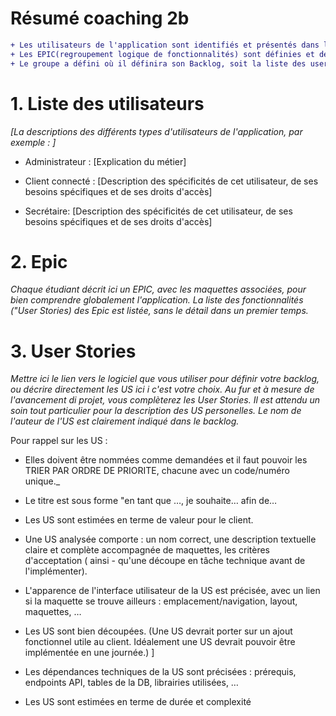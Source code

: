 # Résumé coaching 2b 
```diff
+ Les utilisateurs de l'application sont identifiés et présentés dans le Wiki dans le backlog, éventuellement en utilisant des personas. 
+ Les EPIC(regroupement logique de fonctionnalités) sont définies et décrites pour le projet, un EPIC par étudiant. Les User stories des EPIC sont listées (pas encore le détail). Les EPICS s'accompagnent de maquettes pour comprendre l'application visée.
+ Le groupe a défini où il définira son Backlog, soit la liste des user stories. Si c'est en dehors du wiki, il met un lien.
```

# 1. Liste des utilisateurs

_[La descriptions des différents types d'utilisateurs de l'application, par exemple :
]_
* Administrateur : [Explication du métier]

* Client connecté : [Description des spécificités de cet utilisateur, de ses besoins spécifiques et de ses droits d'accès]

* Secrétaire: [Description des spécificités de cet utilisateur, de ses besoins spécifiques et de ses droits d'accès]

# 2. Epic

_Chaque étudiant décrit ici un EPIC, avec les maquettes associées, pour bien comprendre globalement l'application. La liste des fonctionnalités ("User Stories) des Epic est listée, sans le détail dans un premier temps._

# 3. User Stories

_Mettre ici le lien vers le logiciel que vous utiliser pour définir votre backlog, ou décrire directement les US ici i c'est votre choix._
_Au fur et à mesure de l'avancement di projet, vous complèterez les User Stories. Il est attendu un soin tout particulier pour la description des US personelles. Le nom de l'auteur de l'US est clairement indiqué dans le backlog._

Pour rappel sur les US :
- Elles doivent être nommées comme demandées et il faut pouvoir les TRIER PAR ORDRE DE PRIORITE, chacune avec un code/numéro unique._
- Le titre est sous forme "en tant que …, je souhaite… afin de…
- Les US sont estimées en terme de valeur pour le client.
- Une US analysée comporte : un nom correct, une description textuelle claire et complète accompagnée de maquettes, les critères d'acceptation ( ainsi - qu'une découpe en tâche technique avant de l'implémenter).
- L'apparence de l'interface utilisateur de la US est précisée, avec un lien si la maquette se trouve ailleurs : emplacement/navigation, layout, maquettes, …
- Les US sont bien découpées. (Une US devrait porter sur un ajout fonctionnel utile au client. Idéalement une US devrait pouvoir être implémentée en une journée.) ]

- Les dépendances techniques de la US sont précisées : prérequis, endpoints API, tables de la DB, librairies utilisées, …
- Les US sont estimées en terme de durée et complexité 